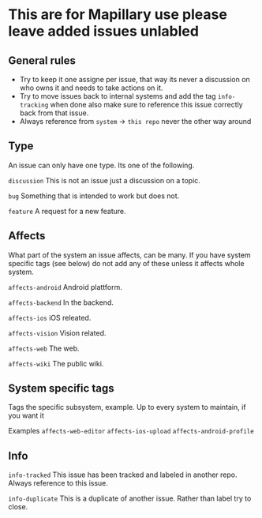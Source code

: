 # This are for Mapillary use please leave added issues unlabled

## General rules

* Try to keep it one assigne per issue, that way its never a discussion on who owns it and needs to take actions on it.
* Try to move issues back to internal systems and add the tag `info-tracking` when done also make sure to reference this issue correctly back from that issue.
* Always reference from `system` -> `this repo` never the other way around

## Type

An issue can only have one type. Its one of the following.

`discussion`
This is not an issue just a discussion on a topic.

`bug`
Something that is intended to work but does not.

`feature`
A request for a new feature.

## Affects
What part of the system an issue affects, can be many. If you have system specific tags (see below) do not add any of these unless it affects whole system.

`affects-android`
Android plattform.

`affects-backend`
In the backend.

`affects-ios`
iOS releated.

`affects-vision`
Vision related.

`affects-web`
The web.

`affects-wiki`
The public wiki.

## System specific tags
Tags the specific subsystem, example. Up to every system to maintain, if you want it

Examples
`affects-web-editor`
`affects-ios-upload`
`affects-android-profile`

## Info

`info-tracked`
This issue has been tracked and labeled in another repo. Always reference to this issue.

`info-duplicate`
This is a duplicate of another issue. Rather than label try to close.

